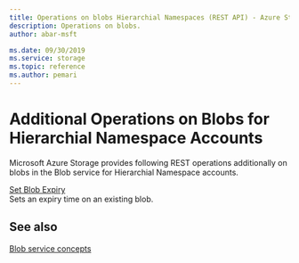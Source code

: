 ```yaml
---
title: Operations on blobs Hierarchial Namespaces (REST API) - Azure Storage
description: Operations on blobs.
author: abar-msft

ms.date: 09/30/2019
ms.service: storage
ms.topic: reference
ms.author: pemari
---
```


# Additional Operations on Blobs for Hierarchial Namespace Accounts

Microsoft Azure Storage provides following REST operations additionally on blobs in the Blob service for Hierarchial Namespace accounts.

[Set Blob Expiry](Set-Blob-Expiry.md)  
Sets an expiry time on an existing blob.  
  
## See also

[Blob service concepts](Blob-Service-Concepts.md)
